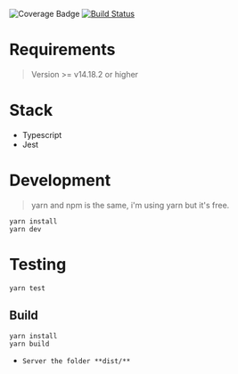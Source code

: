 ![Coverage Badge](https://img.shields.io/endpoint?url=https://gist.githubusercontent.com/luketevl/8b3d8f125e69d7ea157e0ecf96f5d0b5/raw/test-nuts__heads_main.json)
[![Build Status](https://github.com/luketevl/test-nuts/actions/workflows/node.js.yml/badge.svg)](https://github.com/luketevl/test-nuts/actions/workflows/node.js.yml)

# Requirements
> Version >= v14.18.2 or higher

# Stack
- Typescript
- Jest 

# Development
> yarn and npm is the same, i'm using yarn but it's free.

```shell
yarn install
yarn dev
```

# Testing

```shell
yarn test
```

## Build

```shell
yarn install
yarn build
```

- `Server the folder **dist/**`